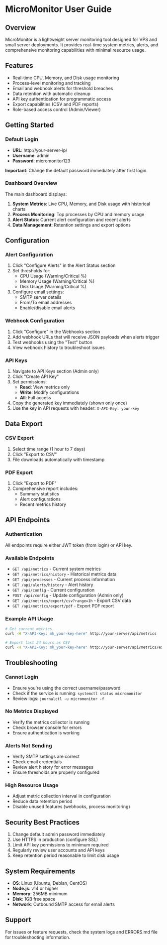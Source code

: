 # MicroMonitor User Guide

## Overview
MicroMonitor is a lightweight server monitoring tool designed for VPS and small server deployments. It provides real-time system metrics, alerts, and comprehensive monitoring capabilities with minimal resource usage.

## Features
- Real-time CPU, Memory, and Disk usage monitoring
- Process-level monitoring and tracking
- Email and webhook alerts for threshold breaches
- Data retention with automatic cleanup
- API key authentication for programmatic access
- Export capabilities (CSV and PDF reports)
- Role-based access control (Admin/Viewer)

## Getting Started

### Default Login
- **URL**: http://your-server-ip/
- **Username**: admin
- **Password**: micromonitor123

**Important**: Change the default password immediately after first login.

### Dashboard Overview
The main dashboard displays:
1. **System Metrics**: Live CPU, Memory, and Disk usage with historical charts
2. **Process Monitoring**: Top processes by CPU and memory usage
3. **Alert Status**: Current alert configuration and recent alerts
4. **Data Management**: Retention settings and export options

## Configuration

### Alert Configuration
1. Click "Configure Alerts" in the Alert Status section
2. Set thresholds for:
   - CPU Usage (Warning/Critical %)
   - Memory Usage (Warning/Critical %)
   - Disk Usage (Warning/Critical %)
3. Configure email settings:
   - SMTP server details
   - From/To email addresses
   - Enable/disable email alerts

### Webhook Configuration
1. Click "Configure" in the Webhooks section
2. Add webhook URLs that will receive JSON payloads when alerts trigger
3. Test webhooks using the "Test" button
4. View webhook history to troubleshoot issues

### API Keys
1. Navigate to API Keys section (Admin only)
2. Click "Create API Key"
3. Set permissions:
   - **Read**: View metrics only
   - **Write**: Modify configurations
   - **All**: Full access
4. Copy the generated key immediately (shown only once)
5. Use the key in API requests with header: `X-API-Key: your-key`

## Data Export

### CSV Export
1. Select time range (1 hour to 7 days)
2. Click "Export to CSV"
3. File downloads automatically with timestamp

### PDF Export
1. Click "Export to PDF"
2. Comprehensive report includes:
   - Summary statistics
   - Alert configurations
   - Recent metrics history

## API Endpoints

### Authentication
All endpoints require either JWT token (from login) or API key.

### Available Endpoints
- `GET /api/metrics` - Current system metrics
- `GET /api/metrics/history` - Historical metrics data
- `GET /api/processes` - Current process information
- `GET /api/alerts/history` - Alert history
- `GET /api/config` - Current configuration
- `POST /api/config` - Update configuration (Admin only)
- `GET /api/metrics/export/csv?range=1h` - Export CSV data
- `GET /api/metrics/export/pdf` - Export PDF report

### Example API Usage
```bash
# Get current metrics
curl -H "X-API-Key: mk_your-key-here" http://your-server/api/metrics

# Export last 24 hours as CSV
curl -H "X-API-Key: mk_your-key-here" http://your-server/api/metrics/export/csv?range=24h -o metrics.csv
```

## Troubleshooting

### Cannot Login
- Ensure you're using the correct username/password
- Check if the service is running: `systemctl status micromonitor`
- Review logs: `journalctl -u micromonitor -f`

### No Metrics Displayed
- Verify the metrics collector is running
- Check browser console for errors
- Ensure authentication is working

### Alerts Not Sending
- Verify SMTP settings are correct
- Check email credentials
- Review alert history for error messages
- Ensure thresholds are properly configured

### High Resource Usage
- Adjust metric collection interval in configuration
- Reduce data retention period
- Disable unused features (webhooks, process monitoring)

## Security Best Practices
1. Change default admin password immediately
2. Use HTTPS in production (configure SSL)
3. Limit API key permissions to minimum required
4. Regularly review user accounts and API keys
5. Keep retention period reasonable to limit disk usage

## System Requirements
- **OS**: Linux (Ubuntu, Debian, CentOS)
- **Node.js**: v14 or higher
- **Memory**: 256MB minimum
- **Disk**: 1GB free space
- **Network**: Outbound SMTP access for email alerts

## Support
For issues or feature requests, check the system logs and ERRORS.md file for troubleshooting information.